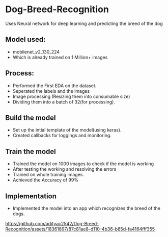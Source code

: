 # Dog-Breed-Recognition
Uses Neural network for deep learning and predicting the breed of the dog

## Model used:
- mobilenet_v2_130_224
- Which is already trained on 1 Million+ images

## Process:
- Performed the First EDA on the dataset.
- Seperated the labels and the images
- Image processing (Resizing them into consumable size)
- Dividing them into a batch of 32(for processing).

## Build the model
- Set up the intial template of the model(using keras).
- Created callbacks for loggings and monitoring.

## Train the model
- Trained the model on 1000 images to check if the model is working
- After testing the working and resolving the errors
- Trained on whole training images.
- Achieved the Accuracy of 99%

## Implementation
- Implemented the model into an app which recognizes the breed of the dogs.

https://github.com/adityac2542/Dog-Breed-Recognition/assets/18361897/87c81ae8-d110-4b36-b85d-fa4164fff355



